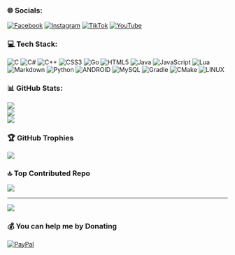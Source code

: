 ### 🌐 Socials:
[![Facebook](https://img.shields.io/badge/Facebook-%231877F2.svg?logo=Facebook&logoColor=white)](https://facebook.com/maga.magallan.35) [![Instagram](https://img.shields.io/badge/Instagram-%23E4405F.svg?logo=Instagram&logoColor=white)](https://instagram.com/kristoforusapm.cpp) [![TikTok](https://img.shields.io/badge/TikTok-%23000000.svg?logo=TikTok&logoColor=white)](https://tiktok.com/@lolichan406) [![YouTube](https://img.shields.io/badge/YouTube-%23FF0000.svg?logo=YouTube&logoColor=white)](https://youtube.com/@CEKIKOFGAMERS) 

### 💻 Tech Stack:
![C](https://img.shields.io/badge/c-%2300599C.svg?style=flat-square&logo=c&logoColor=white) ![C#](https://img.shields.io/badge/c%23-%23239120.svg?style=flat-square&logo=c-sharp&logoColor=white) ![C++](https://img.shields.io/badge/c++-%2300599C.svg?style=flat-square&logo=c%2B%2B&logoColor=white) ![CSS3](https://img.shields.io/badge/css3-%231572B6.svg?style=flat-square&logo=css3&logoColor=white) ![Go](https://img.shields.io/badge/go-%2300ADD8.svg?style=flat-square&logo=go&logoColor=white) ![HTML5](https://img.shields.io/badge/html5-%23E34F26.svg?style=flat-square&logo=html5&logoColor=white) ![Java](https://img.shields.io/badge/java-%23ED8B00.svg?style=flat-square&logo=java&logoColor=white) ![JavaScript](https://img.shields.io/badge/javascript-%23323330.svg?style=flat-square&logo=javascript&logoColor=%23F7DF1E) ![Lua](https://img.shields.io/badge/lua-%232C2D72.svg?style=flat-square&logo=lua&logoColor=white) ![Markdown](https://img.shields.io/badge/markdown-%23000000.svg?style=flat-square&logo=markdown&logoColor=white) ![Python](https://img.shields.io/badge/python-3670A0?style=flat-square&logo=python&logoColor=ffdd54) ![ANDROID](https://img.shields.io/badge/android-%2320232a.svg?style=flat-square&logo=android&logoColor=%a4c639) ![MySQL](https://img.shields.io/badge/mysql-%2300f.svg?style=flat-square&logo=mysql&logoColor=white)  ![Gradle](https://img.shields.io/badge/Gradle-02303A.svg?style=flat-square&logo=Gradle&logoColor=white) ![CMake](https://img.shields.io/badge/CMake-%23008FBA.svg?style=flat-square&logo=cmake&logoColor=white) ![LINUX](https://img.shields.io/badge/Linux-FCC624?style=flat-square&logo=linux&logoColor=black)

### 📊 GitHub Stats:
![](https://github-readme-stats.vercel.app/api?username=CEKIKOFGAMERS&theme=dark&hide_border=false&include_all_commits=false&count_private=false)<br/>
![](https://github-readme-streak-stats.herokuapp.com/?user=CEKIKOFGAMERS&theme=dark&hide_border=false)<br/>
![](https://github-readme-stats.vercel.app/api/top-langs/?username=CEKIKOFGAMERS&theme=dark&hide_border=false&include_all_commits=false&count_private=false&layout=compact)

### 🏆 GitHub Trophies
![](https://github-profile-trophy.vercel.app/?username=CEKIKOFGAMERS&theme=discord&no-frame=true&no-bg=false&margin-w=4)

### 🔝 Top Contributed Repo
![](https://github-contributor-stats.vercel.app/api?username=CEKIKOFGAMERS&limit=5&theme=dark&combine_all_yearly_contributions=true)

---
[![](https://visitcount.itsvg.in/api?id=CEKIKOFGAMERS&icon=0&color=3)](https://visitcount.itsvg.in)

### 💰 You can help me by Donating
[![PayPal](https://img.shields.io/badge/PayPal-00457C?style=for-the-badge&logo=paypal&logoColor=white)](https://paypal.me/andyprasetya1) 

  
<!-- Proudly created with GPRM ( https://gprm.itsvg.in ) -->
